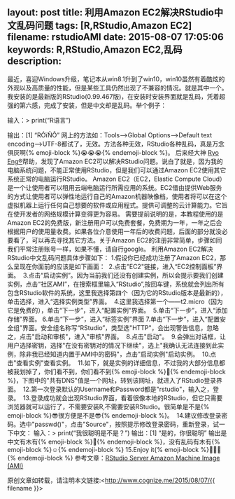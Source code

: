 layout: post
title: 利用Amazon EC2解决RStudio中文乱码问题
tags: [R,RStudio,Amazon EC2]
filename: rstudioAMI
date: 2015-08-07 17:05:06
keywords: R,RStudio,Amazon EC2,乱码
description:
---
最近，喜迎Windows升级，笔记本从win8.1升到了win10，win10虽然有着酷炫的外观以及高质量的性能，但是某些工具仍然出现了不兼容的情况。就是其中一个。我安装的是最新版的RStudio(0.99.467版)，在安装时安装界面就是乱码，凭着超强的第六感，完成了安装，但是中文却是乱码。举个例子：
<!--more-->输入：> print(“R语言”)
输出：[1] “RÓïÑÔ”
网上的方法如：Tools—>Global Options—>Default text encoding—>UTF-8都试了，无效。方法各种无效，RStudio各种乱码，真是万念俱灰啊{% emoji-block %}:sob::sob::sob:{% endemoji-block %}。
后来经大神 [Ryo Eng®](http://cos.name/cn/profile/ryo/ "Ryo Eng®")帮助，发现了Amazon EC2可以解决RStudio问题。说白了就是，因为我的电脑系统问题，不能正常使用RStudio，但是我们可以通过Amazon EC2使用其它系统正常的电脑运行RStudio。
Amazon EC2（EC2，Elastic Compute Cloud）是一个让使用者可以租用云端电脑运行所需应用的系统。EC2借由提供Web服务的方式让使用者可以弹性地运行自己的Amazon机器映像档，使用者将可以在这个虚拟机器上运行任何自己想要的软件或应用程式。提供可调整的云计算能力。它旨在使开发者的网络规模计算变得更为容易。
需要提前说明的是，本教程使用的是Amazon EC2的免费版，新注册用户可以免费套餐，免费期为一年，一年之后会根据用户的使用量收费。如果各位介意使用一年后的收费问题，后面的部分就没必要看了，可以再去寻找其它方法。关于Amazon EC2的注册非常简单，步骤如同我们平常注册账号一样，如果不懂，请自行google。
利用Amazon EC2解决RStudio中文乱码问题具体步骤如下：
1.假设你已经成功注册了Amazon EC2，那么呈现在你面前的应该是如下画面：
<img src="{%rplot%}RStudioAMI-2015-8-7-1.png{%suffix%}" alt=""></img>
2.点击"EC2"链接，进入“EC2控制面板”界面。
<img src="{%rplot%}RStudioAMI-2015-8-7-2.png{%suffix%}" alt=""></img>
3.点击“启动实例”。因为当前我们还没有创建实例，所以会提示要我们创建实例，点击“社区AMI”，在搜索框里输入“RStudio”,按回车键，系统就会列出所有包含RStudio软件的系统，这里我选择第四个（因为它的RStudio版本是最新的），单击选择，进入“选择实例类型”界面。
<img src="{%rplot%}RStudioAMI-2015-8-7-3.png{%suffix%}" alt=""></img>
4.这里我选择第一个——t2.micro（因为它是免费的），单击“下一步”，进入“配置实例”界面。
<img src="{%rplot%}RStudioAMI-2015-8-7-4.png{%suffix%}" alt=""></img>
5.单击“下一步”，进入“添加存储”界面。
6.单击“下一步”，进入“标签实例”界面
7.单击“下一步”，进入“配置安全组”界面。安全组名称写“RStudio”，类型选"HTTP"，会出现警告信息，忽略之，点击"启动和审核"，进入"审核"界面。
<img src="{%rplot%}RStudioAMI-2015-8-7-7.png{%suffix%}" alt=""></img>
8.点击"启动"。
<img src="{%rplot%}RStudioAMI-2015-8-7-8.png{%suffix%}" alt=""></img>
9.会弹出对话框，让用户选择密钥，选择"在没有密钥对的情况下继续"，选上"我确认无法连接到此实例，除非我已经知道内置于AMI中的密码"，点击"启动实例"启动实例。
<img src="{%rplot%}RStudioAMI-2015-8-7-9.png{%suffix%}" alt=""></img>
10.点击"查看实例"查看实例。
<img src="{%rplot%}RStudioAMI-2015-8-7-10.png{%suffix%}" alt=""></img>
11.如下，就是实例的详细信息，不过我的大部分信息都被我划掉了，你们看不到，你们看不到{% emoji-block %}:ghost:{% endemoji-block %}，下图中的"共有DNS"值是一个网址，转到该网址，就进入了RStudio登录界面。
<img src="{%rplot%}RStudioAMI-2015-8-7-11.png{%suffix%}" alt=""></img>
12.第一次登录默认的Username和Password都是"rstudio"，输入之，登录。
<img src="{%rplot%}RStudioAMI-2015-8-7-12.png{%suffix%}" alt=""></img>
13.登录成功就会出现RStudio界面，看着很像本地的RStudio，但它只需要浏览器就可以运行了，不需要安装R,不需要安装RStudio。很简单是不是{% emoji-block %}:sunglasses:很方便是不是:sunglasses:{% endemoji-block %}。
<img src="{%rplot%}RStudioAMI-2015-8-7-13.png{%suffix%}" alt=""></img>
14.建议修改登录密码。选中"passwd()"，点击"Source"，按照提示修改登录密码，重新登录，试一下中文：
输入：> print(“我很聪明是不是？”)
输出：[1] “是的，你很聪明”
输出是中文有木有{% emoji-block %}:hankey:{% endemoji-block %}，没有乱码有木有{% emoji-block %}:relaxed:{% endemoji-block %}
15.Enjoy it{% emoji-block %}:clap::clap::clap:{% endemoji-block %}
参考文章：[RStudio Server Amazon Machine Image (AMI)](http://www.louisaslett.com/RStudio_AMI/ "RStudio Server Amazon Machine Image (AMI)")

原创文章如转载，请注明本文链接:<http://www.cognize.me/2015/08/07/{{ filename }}>